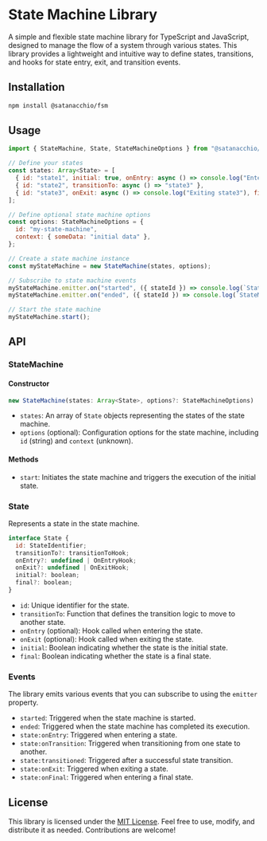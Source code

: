 # State Machine Library

A simple and flexible state machine library for TypeScript and JavaScript, designed to manage the flow of a system through various states. This library provides a lightweight and intuitive way to define states, transitions, and hooks for state entry, exit, and transition events.

## Installation

```bash
npm install @satanacchio/fsm
```

## Usage

```javascript
import { StateMachine, State, StateMachineOptions } from "@satanacchio/fsm";

// Define your states
const states: Array<State> = [
  { id: "state1", initial: true, onEntry: async () => console.log("Entering state1") },
  { id: "state2", transitionTo: async () => "state3" },
  { id: "state3", onExit: async () => console.log("Exiting state3"), final: true },
];

// Define optional state machine options
const options: StateMachineOptions = {
  id: "my-state-machine",
  context: { someData: "initial data" },
};

// Create a state machine instance
const myStateMachine = new StateMachine(states, options);

// Subscribe to state machine events
myStateMachine.emitter.on("started", ({ stateId }) => console.log(`StateMachine started in ${stateId}`));
myStateMachine.emitter.on("ended", ({ stateId }) => console.log(`StateMachine ended in ${stateId}`));

// Start the state machine
myStateMachine.start();
```

## API

### StateMachine

#### Constructor

```javascript
new StateMachine(states: Array<State>, options?: StateMachineOptions)
```

- `states`: An array of `State` objects representing the states of the state machine.
- `options` (optional): Configuration options for the state machine, including `id` (string) and `context` (unknown).

#### Methods

- `start`: Initiates the state machine and triggers the execution of the initial state.

### State

Represents a state in the state machine.

```javascript
interface State {
  id: StateIdentifier;
  transitionTo?: transitionToHook;
  onEntry?: undefined | OnEntryHook;
  onExit?: undefined | OnExitHook;
  initial?: boolean;
  final?: boolean;
}
```

- `id`: Unique identifier for the state.
- `transitionTo`: Function that defines the transition logic to move to another state.
- `onEntry` (optional): Hook called when entering the state.
- `onExit` (optional): Hook called when exiting the state.
- `initial`: Boolean indicating whether the state is the initial state.
- `final`: Boolean indicating whether the state is a final state.

### Events

The library emits various events that you can subscribe to using the `emitter` property.

- `started`: Triggered when the state machine is started.
- `ended`: Triggered when the state machine has completed its execution.
- `state:onEntry`: Triggered when entering a state.
- `state:onTransition`: Triggered when transitioning from one state to another.
- `state:transitioned`: Triggered after a successful state transition.
- `state:onExit`: Triggered when exiting a state.
- `state:onFinal`: Triggered when entering a final state.

## License

This library is licensed under the [MIT License](LICENSE). Feel free to use, modify, and distribute it as needed. Contributions are welcome!